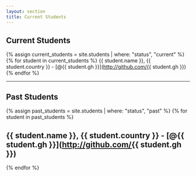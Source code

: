 ```yaml
---
layout: section
title: Current Students
---
```

## Current Students
{% assign current_students = site.students | where: "status", "current" %}
{% for student in current_students %}
{{ student.name }}, {{ student.country }} - [@{{ student.gh }}](http://github.com/{{ student.gh }})
{% endfor %}
* * *

## Past Students
{% assign past_students = site.students | where: "status", "past" %}
{% for student in past_students %}
## {{ student.name }}, {{ student.country }} - [@{{ student.gh }}](http://github.com/{{ student.gh }})
{% endfor %}
